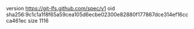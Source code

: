 version https://git-lfs.github.com/spec/v1
oid sha256:9c1c1a1f8f65a59cea105d6ecbe02300e82880f177867dce314ef16ccca461ec
size 1116
